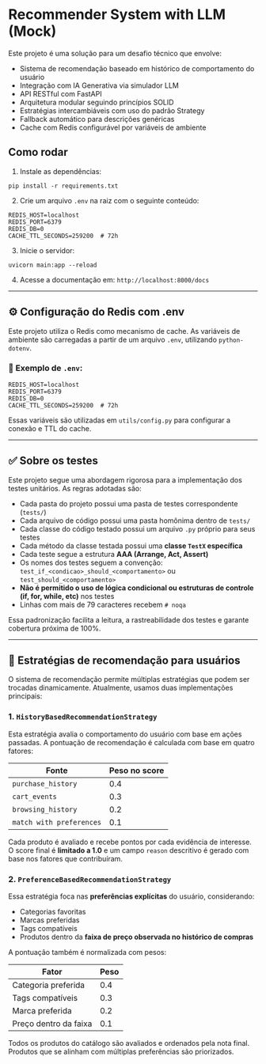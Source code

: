 
# Recommender System with LLM (Mock)

Este projeto é uma solução para um desafio técnico que envolve:

- Sistema de recomendação baseado em histórico de comportamento do usuário
- Integração com IA Generativa via simulador LLM
- API RESTful com FastAPI
- Arquitetura modular seguindo princípios SOLID
- Estratégias intercambiáveis com uso do padrão Strategy
- Fallback automático para descrições genéricas
- Cache com Redis configurável por variáveis de ambiente

## Como rodar

1. Instale as dependências:
```
pip install -r requirements.txt
```

2. Crie um arquivo `.env` na raiz com o seguinte conteúdo:
```
REDIS_HOST=localhost
REDIS_PORT=6379
REDIS_DB=0
CACHE_TTL_SECONDS=259200  # 72h
```

3. Inicie o servidor:
```
uvicorn main:app --reload
```

4. Acesse a documentação em: `http://localhost:8000/docs`

---

## ⚙️ Configuração do Redis com .env

Este projeto utiliza o Redis como mecanismo de cache. As variáveis de ambiente são carregadas a partir de um arquivo `.env`, utilizando `python-dotenv`.

### 🔧 Exemplo de `.env`:

```dotenv
REDIS_HOST=localhost
REDIS_PORT=6379
REDIS_DB=0
CACHE_TTL_SECONDS=259200  # 72h
```

Essas variáveis são utilizadas em `utils/config.py` para configurar a conexão e TTL do cache.



---

## ✅ Sobre os testes

Este projeto segue uma abordagem rigorosa para a implementação dos testes unitários. As regras adotadas são:

- Cada pasta do projeto possui uma pasta de testes correspondente (`tests/`)
- Cada arquivo de código possui uma pasta homônima dentro de `tests/`
- Cada classe do código testado possui um arquivo `.py` próprio para seus testes
- Cada método da classe testada possui uma **classe `TestX` específica**
- Cada teste segue a estrutura **AAA (Arrange, Act, Assert)**
- Os nomes dos testes seguem a convenção:  
  `test_if_<condicao>_should_<comportamento>` ou `test_should_<comportamento>`
- **Não é permitido o uso de lógica condicional ou estruturas de controle (if, for, while, etc)** nos testes
- Linhas com mais de 79 caracteres recebem `# noqa`

Essa padronização facilita a leitura, a rastreabilidade dos testes e garante cobertura próxima de 100%.

---

## 🧠 Estratégias de recomendação para usuários

O sistema de recomendação permite múltiplas estratégias que podem ser trocadas dinamicamente. Atualmente, usamos duas implementações principais:

### 1. `HistoryBasedRecommendationStrategy`

Esta estratégia avalia o comportamento do usuário com base em ações passadas. A pontuação de recomendação é calculada com base em quatro fatores:

| Fonte                 | Peso no score |
|----------------------|---------------|
| `purchase_history`   | 0.4           |
| `cart_events`        | 0.3           |
| `browsing_history`   | 0.2           |
| `match with preferences` | 0.1     |

Cada produto é avaliado e recebe pontos por cada evidência de interesse. O score final é **limitado a 1.0** e um campo `reason` descritivo é gerado com base nos fatores que contribuíram.

### 2. `PreferenceBasedRecommendationStrategy`

Essa estratégia foca nas **preferências explícitas** do usuário, considerando:

- Categorias favoritas
- Marcas preferidas
- Tags compatíveis
- Produtos dentro da **faixa de preço observada no histórico de compras**

A pontuação também é normalizada com pesos:

| Fator                      | Peso |
|---------------------------|------|
| Categoria preferida       | 0.4  |
| Tags compatíveis          | 0.3  |
| Marca preferida           | 0.2  |
| Preço dentro da faixa     | 0.1  |

Todos os produtos do catálogo são avaliados e ordenados pela nota final. Produtos que se alinham com múltiplas preferências são priorizados.
